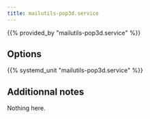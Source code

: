 ```yaml
---
title: mailutils-pop3d.service
---
```


{{% provided_by "mailutils-pop3d.service" %}}

## Options

{{% systemd_unit "mailutils-pop3d.service" %}}

## Additionnal notes

Nothing here.
